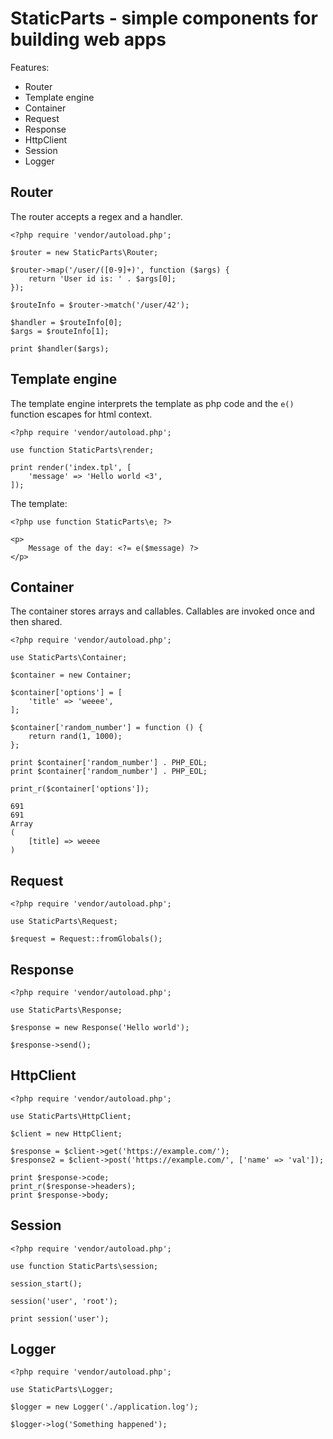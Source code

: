 # StaticParts - simple components for building web apps

Features:

* Router
* Template engine
* Container
* Request
* Response
* HttpClient
* Session
* Logger

## Router

The router accepts a regex and a handler.

    <?php require 'vendor/autoload.php';
    
    $router = new StaticParts\Router;
    
    $router->map('/user/([0-9]+)', function ($args) {
        return 'User id is: ' . $args[0];
    });
    
    $routeInfo = $router->match('/user/42');
    
    $handler = $routeInfo[0];
    $args = $routeInfo[1];
    
    print $handler($args);
    
## Template engine

The template engine interprets the template as php code and the `e()`
function escapes for html context.
   
    <?php require 'vendor/autoload.php';
    
    use function StaticParts\render;
    
    print render('index.tpl', [
        'message' => 'Hello world <3',
    ]);

The template:

    <?php use function StaticParts\e; ?>
    
    <p>
        Message of the day: <?= e($message) ?>
    </p>
    
## Container

The container stores arrays and callables. Callables are invoked once and then 
shared.
    
    <?php require 'vendor/autoload.php';
    
    use StaticParts\Container;
    
    $container = new Container;
    
    $container['options'] = [
        'title' => 'weeee',
    ];
    
    $container['random_number'] = function () {
        return rand(1, 1000);
    };
    
    print $container['random_number'] . PHP_EOL;
    print $container['random_number'] . PHP_EOL;
    
    print_r($container['options']);
    
    691
    691
    Array
    (
        [title] => weeee
    )

## Request

    <?php require 'vendor/autoload.php';
    
    use StaticParts\Request;
    
    $request = Request::fromGlobals();
    
## Response

    <?php require 'vendor/autoload.php';
    
    use StaticParts\Response;
    
    $response = new Response('Hello world');
    
    $response->send();

## HttpClient

    <?php require 'vendor/autoload.php';
    
    use StaticParts\HttpClient;
    
    $client = new HttpClient;
    
    $response = $client->get('https://example.com/');
    $response2 = $client->post('https://example.com/', ['name' => 'val']);
    
    print $response->code;
    print_r($response->headers);
    print $response->body;
    
## Session

    <?php require 'vendor/autoload.php';
    
    use function StaticParts\session;
    
    session_start();
    
    session('user', 'root');
    
    print session('user');

## Logger

    <?php require 'vendor/autoload.php';

    use StaticParts\Logger;

    $logger = new Logger('./application.log');

    $logger->log('Something happened');
